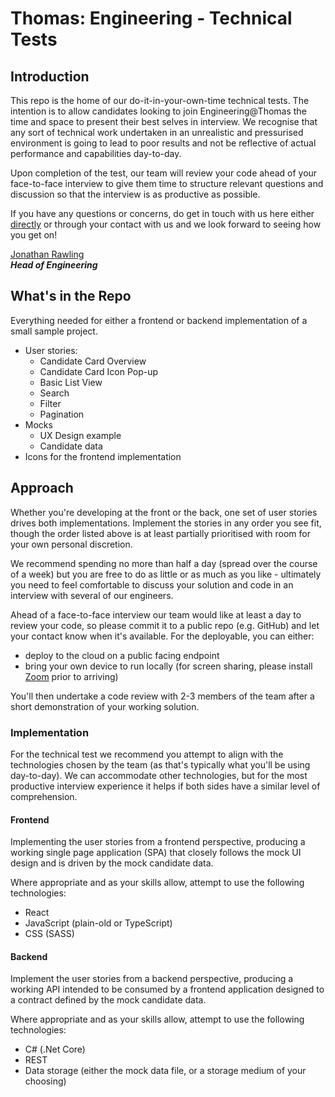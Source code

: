 # Thomas: Engineering - Technical Tests
## Introduction
This repo is the home of our do-it-in-your-own-time technical tests. The intention is to allow candidates looking to join Engineering@Thomas the time and space to present their best selves in interview. We recognise that any sort of technical work undertaken in an unrealistic and pressurised environment is going to lead to poor results and not be reflective of actual performance and capabilities day-to-day.

Upon completion of the test, our team will review your code ahead of your face-to-face interview to give them time to structure relevant questions and discussion so that the interview is as productive as possible.

If you have any questions or concerns, do get in touch with us here either [directly](mailto:engineering@gthomas.co.uk "mailto: Engineering") or through your contact with us and we look forward to seeing how you get on!

[Jonathan Rawling](https://www.linkedin.com/in/jrawling/)<br>
***Head of Engineering***

## What's in the Repo

Everything needed for either a frontend or backend implementation of a small sample project.

- User stories:
    - Candidate Card Overview
    - Candidate Card Icon Pop-up
    - Basic List View
    - Search
    - Filter
    - Pagination
- Mocks
    - UX Design example
    - Candidate data
- Icons for the frontend implementation

## Approach

Whether you're developing at the front or the back, one set of user stories drives both implementations. Implement the stories in any order you see fit, though the order listed above is at least partially prioritised with room for your own personal discretion.

We recommend spending no more than half a day (spread over the course of a week) but you are free to do as little or as much as you like - ultimately you need to feel comfortable to discuss your solution and code in an interview with several of our engineers.

Ahead of a  face-to-face interview our team would like at least a day to review your code, so please commit it to a public repo (e.g. GitHub) and let your contact know when it's available. For the deployable, you can either:

- deploy to the cloud on a public facing endpoint
- bring your own device to run locally (for screen sharing, please install [Zoom](https://zoom.us/download "Zoom's download link") prior to arriving)

You'll then undertake a code review with 2-3 members of the team after a short demonstration of your working solution.

### Implementation

For the technical test we recommend you attempt to align with the technologies chosen by the team (as that's typically what you'll be using day-to-day). We can accommodate other technologies, but for the most productive interview experience it helps if both sides have a similar level of comprehension.

#### Frontend

Implementing the user stories from a frontend perspective, producing a working single page application (SPA) that closely follows the mock UI design and is driven by the mock candidate data.

Where appropriate and as your skills allow, attempt to use the following technologies:

- React
- JavaScript (plain-old or TypeScript)
- CSS (SASS)

#### Backend

Implement the user stories from a backend perspective, producing a working API intended to be consumed by a frontend application designed to a contract defined by the mock candidate data.

Where appropriate and as your skills allow, attempt to use the following technologies:

- C# (.Net Core)
- REST
- Data storage (either the mock data file, or a storage medium of your choosing)